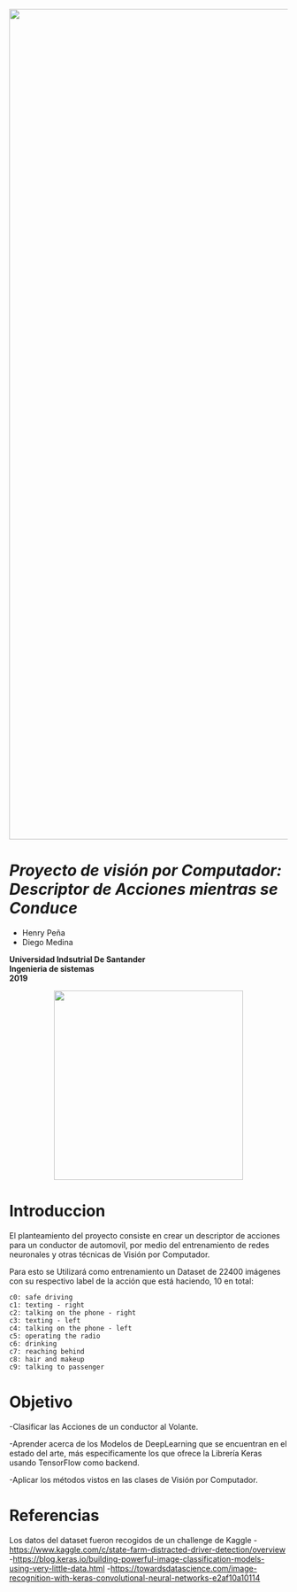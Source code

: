 <p align="center"><img src="https://storage.googleapis.com/kaggle-competitions/kaggle/5048/media/drivers_statefarm.png" width="1500" heigth="500"></p>


# _Proyecto de visión por Computador: Descriptor de Acciones mientras se Conduce_
- Henry Peña
- Diego Medina


**Universidad Indsutrial De Santander** </br>
**Ingenieria de sistemas**</br>
**2019**</br>
<p align="center"><img src="http://garza.uis.edu.co/idayregreso/images/logoUIS.jpg" width="342" heigth="166"></p>


# Introduccion

El planteamiento del proyecto consiste en crear un descriptor de acciones para un conductor de automovil, por medio del entrenamiento de redes neuronales y otras técnicas de Visión por Computador.

Para esto se Utilizará como entrenamiento un Dataset de 22400 imágenes con su respectivo label de la acción que está haciendo, 10 en total:

    c0: safe driving
    c1: texting - right
    c2: talking on the phone - right
    c3: texting - left
    c4: talking on the phone - left
    c5: operating the radio
    c6: drinking
    c7: reaching behind
    c8: hair and makeup
    c9: talking to passenger





# Objetivo

-Clasificar las Acciones de un conductor al Volante.

-Aprender acerca de los Modelos de DeepLearning que se encuentran en el estado del arte, más especificamente los que ofrece la Librería Keras usando TensorFlow como backend.

-Aplicar los métodos vistos en las clases de Visión por Computador.

# Referencias
Los datos del dataset fueron recogidos de un challenge de Kaggle
-https://www.kaggle.com/c/state-farm-distracted-driver-detection/overview
-https://blog.keras.io/building-powerful-image-classification-models-using-very-little-data.html
-https://towardsdatascience.com/image-recognition-with-keras-convolutional-neural-networks-e2af10a10114
